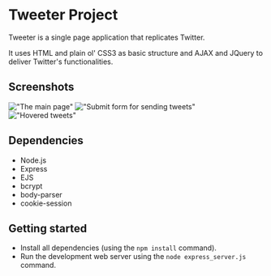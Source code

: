 # Tweeter Project

Tweeter is a single page application that replicates Twitter.

It uses HTML and plain ol' CSS3 as basic structure and AJAX and JQuery to deliver Twitter's functionalities.

## Screenshots
!["The main page"]()
!["Submit form for sending tweets"]()
!["Hovered tweets"]()
## Dependencies

- Node.js
- Express
- EJS
- bcrypt
- body-parser
- cookie-session

## Getting started

- Install all dependencies (using the `npm install` command).
- Run the development web server using the `node express_server.js` command.
